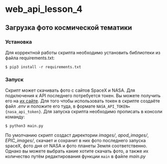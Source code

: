 # web_api_lesson_4
## Загрузка фото космической тематики
### Установка
Для корректной работы скрипта необходимо установить библиотеки из файла requirements.txt:
```
$ pip3 install -r requirements.txt
```
### Запуск
Скрипт может скачивать фото с сайтов SpaceX и NASA. Для подключения к API последнего потребуется токен. Вы можете получить его на [их сайте](https://api.nasa.gov/).
Для того чтобы использовать токен в скрипте создаёте файл *.env* и положите его туда, в формате `NASA_API_TOKEN={nasa_api_token}`.
Для запуска скрипта необходимо прописать в консоли команду:
```
$ python3 main.py 
```
По умолчанию скрипт создаст директории *images/*, *apod_images/*, *EPIC_images/*, скачает и сохранит в них фото последнего запуска spaceX, фото дня от NASA и фото планеты Земля 
соответственно. Однако вы можете выбрать какие хотите скачать фото, а также их количество путём редактирования функции `main` в файле *main.py* 
